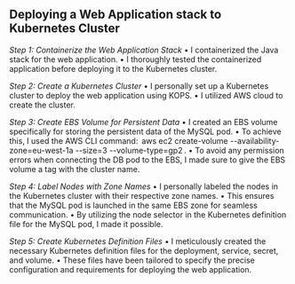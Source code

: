 ## Deploying a Web Application stack to Kubernetes Cluster

*Step 1: Containerize the Web Application Stack*
•⁠  ⁠I containerized the Java stack for the web application.
•⁠  ⁠I thoroughly tested the containerized application before deploying it to the Kubernetes cluster.

*Step 2: Create a Kubernetes Cluster*
•⁠  ⁠I personally set up a Kubernetes cluster to deploy the web application using KOPS.
•⁠  ⁠I utilized AWS cloud to create the cluster.

*Step 3: Create EBS Volume for Persistent Data*
•⁠  ⁠I created an EBS volume specifically for storing the persistent data of the MySQL pod.
•⁠  ⁠To achieve this, I used the AWS CLI command: ⁠ aws ec2 create-volume --availability-zone=eu-west-1a --size=3 --volume-type=gp2 ⁠.
•⁠  ⁠To avoid any permission errors when connecting the DB pod to the EBS, I made sure to give the EBS volume a tag with the cluster name.

*Step 4: Label Nodes with Zone Names*
•⁠  ⁠I personally labeled the nodes in the Kubernetes cluster with their respective zone names.
•⁠  ⁠This ensures that the MySQL pod is launched in the same EBS zone for seamless communication.
•⁠  ⁠By utilizing the node selector in the Kubernetes definition file for the MySQL pod, I made it possible.

*Step 5: Create Kubernetes Definition Files*
•⁠  ⁠I meticulously created the necessary Kubernetes definition files for the deployment, service, secret, and volume.
•⁠  ⁠These files have been tailored to specify the precise configuration and requirements for deploying the web application.
